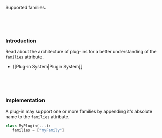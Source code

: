 Supported families.

<br>
<br>
<br>

### Introduction

Read about the architecture of plug-ins for a better understanding of the `families` attribute.

- [[Plug-in System|Plugin System]]

<br>
<br>
<br>

### Implementation

A plug-in may support one or more families by appending it's absolute name to the `families` attribute.

```python
class MyPlugin(...):
   families = ["myFamily"]
```